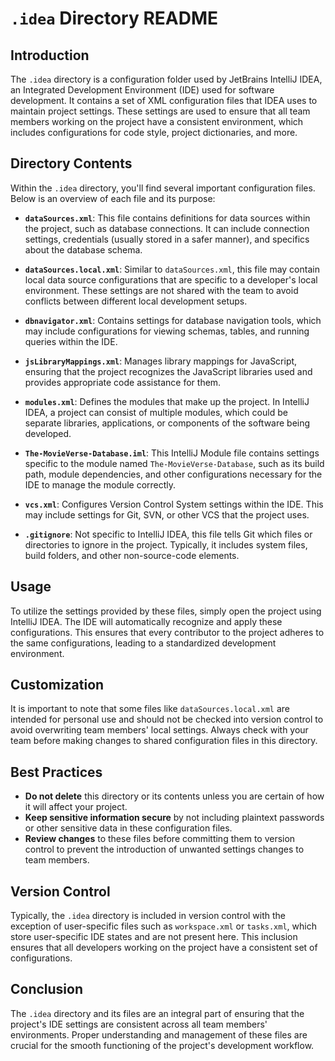 # `.idea` Directory README

## Introduction

The `.idea` directory is a configuration folder used by JetBrains IntelliJ IDEA, an Integrated Development Environment (IDE) used for software development. It contains a set of XML configuration files that IDEA uses to maintain project settings. These settings are used to ensure that all team members working on the project have a consistent environment, which includes configurations for code style, project dictionaries, and more.

## Directory Contents

Within the `.idea` directory, you'll find several important configuration files. Below is an overview of each file and its purpose:

- **`dataSources.xml`**: This file contains definitions for data sources within the project, such as database connections. It can include connection settings, credentials (usually stored in a safer manner), and specifics about the database schema.

- **`dataSources.local.xml`**: Similar to `dataSources.xml`, this file may contain local data source configurations that are specific to a developer's local environment. These settings are not shared with the team to avoid conflicts between different local development setups.

- **`dbnavigator.xml`**: Contains settings for database navigation tools, which may include configurations for viewing schemas, tables, and running queries within the IDE.

- **`jsLibraryMappings.xml`**: Manages library mappings for JavaScript, ensuring that the project recognizes the JavaScript libraries used and provides appropriate code assistance for them.

- **`modules.xml`**: Defines the modules that make up the project. In IntelliJ IDEA, a project can consist of multiple modules, which could be separate libraries, applications, or components of the software being developed.

- **`The-MovieVerse-Database.iml`**: This IntelliJ Module file contains settings specific to the module named `The-MovieVerse-Database`, such as its build path, module dependencies, and other configurations necessary for the IDE to manage the module correctly.

- **`vcs.xml`**: Configures Version Control System settings within the IDE. This may include settings for Git, SVN, or other VCS that the project uses.

- **`.gitignore`**: Not specific to IntelliJ IDEA, this file tells Git which files or directories to ignore in the project. Typically, it includes system files, build folders, and other non-source-code elements.

## Usage

To utilize the settings provided by these files, simply open the project using IntelliJ IDEA. The IDE will automatically recognize and apply these configurations. This ensures that every contributor to the project adheres to the same configurations, leading to a standardized development environment.

## Customization

It is important to note that some files like `dataSources.local.xml` are intended for personal use and should not be checked into version control to avoid overwriting team members' local settings. Always check with your team before making changes to shared configuration files in this directory.

## Best Practices

- **Do not delete** this directory or its contents unless you are certain of how it will affect your project.
- **Keep sensitive information secure** by not including plaintext passwords or other sensitive data in these configuration files.
- **Review changes** to these files before committing them to version control to prevent the introduction of unwanted settings changes to team members.

## Version Control

Typically, the `.idea` directory is included in version control with the exception of user-specific files such as `workspace.xml` or `tasks.xml`, which store user-specific IDE states and are not present here. This inclusion ensures that all developers working on the project have a consistent set of configurations.

## Conclusion

The `.idea` directory and its files are an integral part of ensuring that the project's IDE settings are consistent across all team members' environments. Proper understanding and management of these files are crucial for the smooth functioning of the project's development workflow.
